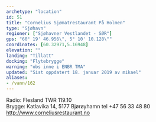 ```yaml
---
archetype: "location"
id: 51
title: "Cornelius Sjømatrestaurant På Holmen"
type: "Sjøhavn"
regioner: ["Sjøhavner Vestlandet - SØR"]
gps: "60° 19' 46.956\", 5° 10' 10.128\""
coordinates: [60.32971,5.16948]
elevation: ""
landing: "Tillatt"
docking: "Flytebrygge"
warning: "obs inne i ENBR TMA"
updated: "Sist oppdatert 18. januar 2019 av mikael"
aliases:
- /vann/162
---
```


Radio: Flesland TWR 119.10\
Brygge: Katlavika 14, 5177 Bjørøyhamn tel +47 56 33 48 80\
http://www.corneliusrestaurant.no 

